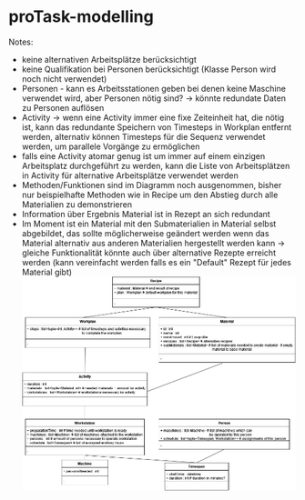 # proTask-modelling
Notes:
+ keine alternativen Arbeitsplätze berücksichtigt
+ keine Qualifikation bei Personen berücksichtigt (Klasse Person wird noch nicht verwendet)
+ Personen - kann es Arbeitsstationen geben bei denen keine Maschine verwendet wird, aber Personen nötig sind? -> könnte redundate Daten zu Personen auflösen
+ Activity -> wenn eine Activity immer eine fixe Zeiteinheit hat, die nötig ist, kann das redundante Speichern von Timesteps in Workplan entfernt werden, alternativ können Timesteps für die Sequenz verwendet werden, um parallele Vorgänge zu ermöglichen
+ falls eine Activity atomar genug ist um immer auf einem einzigen Arbeitsplatz durchgeführt zu werden, kann die Liste von Arbeitsplätzen in Activity für alternative Arbeitsplätze verwendet werden
+ Methoden/Funktionen sind im Diagramm noch ausgenommen, bisher nur beispielhafte Methoden wie in Recipe um den Abstieg durch alle Materialien zu demonstrieren
+ Information über Ergebnis Material ist in Rezept an sich redundant
+ Im Moment ist ein Material mit den Submaterialien in Material selbst abgebildet,
das sollte möglicherweise geändert werden wenn das Material alternativ aus anderen  Materialien hergestellt werden kann -> gleiche Funktionalität könnte auch über alternative Rezepte erreicht werden (kann vereinfacht werden falls es ein "Default" Rezept für jedes Material gibt)
![alt text](https://github.com/dhutter-fhv/proTask-modelling/blob/master/UML.png?raw=true)
